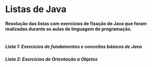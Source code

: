 # Listas de Java

#### Resolução das listas com exercícios de fixação de Java que foram realizadas durante as aulas de linguagem de programação.
#
##### Lista 1: Exercícios de fundamentos e conceitos básicos de Java
##### Lista 2: Exercícios de Orientação a Objetos

